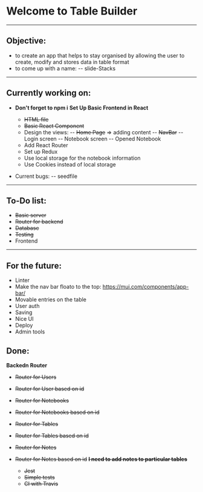 # Welcome to Table Builder

---

## Objective:

-   to create an app that helps to stay organised by allowing the user to create, modify and stores data in table format
-   to come up with a name:
    -- slide-Stacks

---

## Currently working on:

-   **Don't forget to npm i**
    **Set Up Basic Frontend in React**

    -   ~~HTML file~~
    -   ~~Basic React Component~~
    -   Design the views:
        -- ~~Home Page~~ => adding content
        -- ~~NavBar~~
        -- Login screen
        -- Notebook screen
        -- Opened Notebook
    -   Add React Router
    -   Set up Redux
    -   Use local storage for the notebook information
    -   Use Cookies instead of local storage

-   Current bugs:
    -- seedfile

---

## To-Do list:

-   ~~Basic server~~
-   ~~Router for backend~~
-   ~~Database~~
-   ~~Testing~~
-   Frontend

---

## For the future:

-   Linter
-   Make the nav bar floato to the top: https://mui.com/components/app-bar/
-   Movable entries on the table
-   User auth
-   Saving
-   Nice UI
-   Deploy
-   Admin tools

## Done:

**Backedn Router**

-   ~~Router for Users~~
-   ~~Router for User based on id~~
-   ~~Router for Notebooks~~
-   ~~Router for Notebooks based on id~~
-   ~~Router for Tables~~
-   ~~Router for Tables based on id~~
-   ~~Router for Notes~~
-   ~~Router for Notes based on id~~
    **~~I need to add notes to particular tables~~**

    -   ~~Jest~~
    -   ~~Simple tests~~
    -   ~~CI with Travis~~
